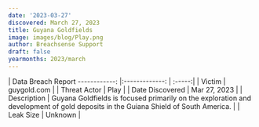 ```yaml
---
date: '2023-03-27'
discovered: March 27, 2023
title: Guyana Goldfields
image: images/blog/Play.png
author: Breachsense Support
draft: false
yearmonths: 2023/march
---
```



| Data Breach Report
------------:     |:-------------:    | :-----:|
| Victim      | guygold.com      | 
| Threat Actor      | Play      | 
| Date Discovered      | Mar 27, 2023      | 
| Description      | Guyana Goldfields is focused primarily on the exploration and development of gold deposits in the Guiana Shield of South America.      | 
| Leak Size      | Unknown      | 

